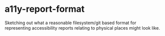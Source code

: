 # a11y-report-format
Sketching out what a reasonable filesystem/git based format for representing accessibility reports relating to physical places might look like.
